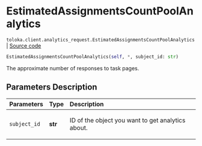 # EstimatedAssignmentsCountPoolAnalytics
`toloka.client.analytics_request.EstimatedAssignmentsCountPoolAnalytics` | [Source code](https://github.com/Toloka/toloka-kit/blob/v0.1.25/src/client/analytics_request.py#L157)

```python
EstimatedAssignmentsCountPoolAnalytics(self, *, subject_id: str)
```

The approximate number of responses to task pages.

## Parameters Description

| Parameters | Type | Description |
| :----------| :----| :-----------|
`subject_id`|**str**|<p>ID of the object you want to get analytics about.</p>
